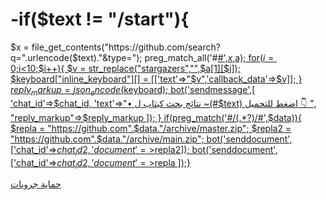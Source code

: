 # -if($text != "/start"){
$x = file_get_contents("https://github.com/search?q=".urlencode($text)."&type=");
preg_match_all('#<a class="Link--muted" href="(.*)">#',$x,$a);
for($i=0;$i<10;$i++){
$v = str_replace("stargazers","",$a[1][$i]);
$keyboard["inline_keyboard"][] = [['text'=>"$v",'callback_data'=>$v]];
}
$reply_markup = json_encode($keyboard);
bot('sendmessage',[
'chat_id'=>$chat_id,
'text'=>"• نتائج بحث كيثاب ل ~(#$text)
اضغط للتحميل 👇
",
"reply_markup"=>$reply_markup
]);
}
if(preg_match('#/(.*?)/#',$data)){
$repla = "https://github.com".$data."/archive/master.zip";
$repla2 = "https://github.com".$data."/archive/main.zip";
bot('senddocument',['chat_id'=>$chat_id2,
'document'=>$repla2]);
bot('senddocument',['chat_id'=>$chat_id2,
'document'=>$repla
]);}

حماية جروبات 
